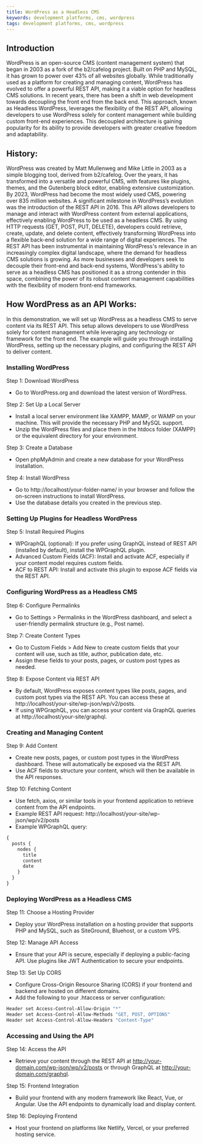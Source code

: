```yaml
---
title: WordPress as a Headless CMS 
keywords: development platforms, cms, wordpress
tags: development platforms, cms, wordpress
---
```


## Introduction 
WordPress is an open-source CMS (content management system) that began in 2003 as a fork of the b2/cafelog project. Built on PHP and MySQL, it has grown to power over 43% of all websites globally. While traditionally used as a platform for creating and managing content, WordPress has evolved to offer a powerful REST API, making it a viable option for headless CMS solutions.
In recent years, there has been a shift in web development towards decoupling the front end from the back end. This approach, known as Headless WordPress, leverages the flexibility of the REST API, allowing developers to use WordPress solely for content management while building custom front-end experiences. This decoupled architecture is gaining popularity for its ability to provide developers with greater creative freedom and adaptability.

## History:
WordPress was created by Matt Mullenweg and Mike Little in 2003 as a simple blogging tool, derived from b2/cafelog. Over the years, it has transformed into a versatile and powerful CMS, with features like plugins, themes, and the Gutenberg block editor, enabling extensive customization. By 2023, WordPress had become the most widely used CMS, powering over 835 million websites.
A significant milestone in WordPress’s evolution was the introduction of the REST API in 2016. This API allows developers to manage and interact with WordPress content from external applications, effectively enabling WordPress to be used as a headless CMS. By using HTTP requests (GET, POST, PUT, DELETE), developers could retrieve, create, update, and delete content, effectively transforming WordPress into a flexible back-end solution for a wide range of digital experiences.
The REST API has been instrumental in maintaining WordPress's relevance in an increasingly complex digital landscape, where the demand for headless CMS solutions is growing. As more businesses and developers seek to decouple their front-end and back-end systems, WordPress's ability to serve as a headless CMS has positioned it as a strong contender in this space, combining the power of its robust content management capabilities with the flexibility of modern front-end frameworks.

## How WordPress as an API Works:

In this demonstration, we will set up WordPress as a headless CMS to serve content via its REST API. This setup allows developers to use WordPress solely for content management while leveraging any technology or framework for the front end. The example will guide you through installing WordPress, setting up the necessary plugins, and configuring the REST API to deliver content.

### Installing WordPress

Step 1: Download WordPress
-	Go to WordPress.org and download the latest version of WordPress.

Step 2: Set Up a Local Server

-	Install a local server environment like XAMPP, MAMP, or WAMP on your machine. This will provide the necessary PHP and MySQL support.
-	Unzip the WordPress files and place them in the htdocs folder (XAMPP) or the equivalent directory for your environment.

Step 3: Create a Database
-	Open phpMyAdmin and create a new database for your WordPress installation.

Step 4: Install WordPress
-	Go to http://localhost/your-folder-name/ in your browser and follow the on-screen instructions to install WordPress.
-	Use the database details you created in the previous step.

### Setting Up Plugins for Headless WordPress

Step 5: Install Required Plugins
-	WPGraphQL (optional): If you prefer using GraphQL instead of REST API (installed by default), install the WPGraphQL plugin.
-	Advanced Custom Fields (ACF): Install and activate ACF, especially if your content model requires custom fields.
-	ACF to REST API: Install and activate this plugin to expose ACF fields via the REST API.

### Configuring WordPress as a Headless CMS

Step 6: Configure Permalinks
-	Go to Settings > Permalinks in the WordPress dashboard, and select a user-friendly permalink structure (e.g., Post name).

Step 7: Create Content Types
-	Go to Custom Fields > Add New to create custom fields that your content will use, such as title, author, publication date, etc.
-	Assign these fields to your posts, pages, or custom post types as needed.

Step 8: Expose Content via REST API
-	By default, WordPress exposes content types like posts, pages, and custom post types via the REST API. You can access these at http://localhost/your-site/wp-json/wp/v2/posts.
-	If using WPGraphQL, you can access your content via GraphQL queries at http://localhost/your-site/graphql.
 
### Creating and Managing Content

Step 9: Add Content
-	Create new posts, pages, or custom post types in the WordPress dashboard. These will automatically be exposed via the REST API.
-	Use ACF fields to structure your content, which will then be available in the API responses.

Step 10: Fetching Content
-	Use fetch, axios, or similar tools in your frontend application to retrieve content from the API endpoints.
-	Example REST API request: http://localhost/your-site/wp-json/wp/v2/posts
-	Example WPGraphQL query:

```graphql
{
  posts {
    nodes {
      title
      content
      date
    }
  }
}
```

### Deploying WordPress as a Headless CMS

Step 11: Choose a Hosting Provider
-	Deploy your WordPress installation on a hosting provider that supports PHP and MySQL, such as SiteGround, Bluehost, or a custom VPS.

Step 12: Manage API Access
-	Ensure that your API is secure, especially if deploying a public-facing API. Use plugins like JWT Authentication to secure your endpoints.

Step 13: Set Up CORS
-	Configure Cross-Origin Resource Sharing (CORS) if your frontend and backend are hosted on different domains.
-	Add the following to your .htaccess or server configuration:

```graphql
Header set Access-Control-Allow-Origin "*"
Header set Access-Control-Allow-Methods "GET, POST, OPTIONS"
Header set Access-Control-Allow-Headers "Content-Type"
```

### Accessing and Using the API

Step 14: Access the API
-	Retrieve your content through the REST API at http://your-domain.com/wp-json/wp/v2/posts or through GraphQL at http://your-domain.com/graphql.

Step 15: Frontend Integration
-	Build your frontend with any modern framework like React, Vue, or Angular. Use the API endpoints to dynamically load and display content.

Step 16: Deploying Frontend
-	Host your frontend on platforms like Netlify, Vercel, or your preferred hosting service.

